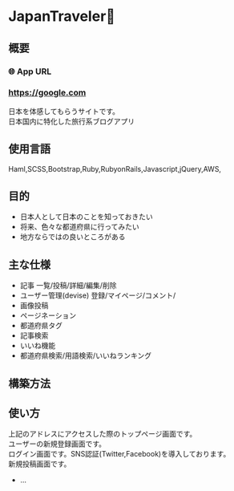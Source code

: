 # JapanTraveler:japan:

## 概要
### 🌐  App URL
### **https://google.com**  
日本を体感してもらうサイトです。<br>
日本国内に特化した旅行系ブログアプリ<br>
## 使用言語<br>
Haml,SCSS,Bootstrap,Ruby,RubyonRails,Javascript,jQuery,AWS,

## 目的
* 日本人として日本のことを知っておきたい<br>
* 将来、色々な都道府県に行ってみたい<br>
* 地方ならではの良いところがある<br>

## 主な仕様
* 記事 一覧/投稿/詳細/編集/削除<br>
* ユーザー管理(devise) 登録/マイページ/コメント/<br>
* 画像投稿<br>
* ページネーション<br>
* 都道府県タグ<br>
* 記事検索<br>
* いいね機能<br>
* 都道府県検索/用語検索/いいねランキング<br>

## 構築方法

## 使い方
上記のアドレスにアクセスした際のトップページ画面です。<br>
ユーザーの新規登録画面です。<br>
ログイン画面です。SNS認証(Twitter,Facebook)を導入しております。<br>
新規投稿画面です。<br>






* ...
